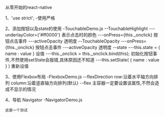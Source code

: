 从零开始的react-native 
  
  1、'use strict';
    -使用严格
  
  2、添加按钮以及state的使用
    -TouchableDemo.js
        --TouchableHighlight 
            ---underlayColor={'#ff0000'} 表示点击时的颜色
            ---onPress={this._onclick} 按钮点击事件
            ---activeOpacity 透明度
        --TouchableOpacity
            ---onPress={this._onclick} 按钮点击事件
            ---activeOpacity 透明度
        --state
            ---this.state = { name : value } 设值
            ---this._onclick = this._onclick.bind(this); 初始化按钮事件,不然使用setState会报错,具体原因还不知道
            ---this.setState( { name : value } ) 重新设值         
   
            
    
  3、使用Flexbox布局
    -FlexboxDemo.js
        --flexDirection 
            row:沿着水平轴方向排列
            column:沿着竖直轴方向排列(默认)
        --flex 主容器一定要设置该属性,不然会造成不显示的情况
     
     
  4、导航 Navigator
    -NavigatorDemo.js
    
    这是一个测试